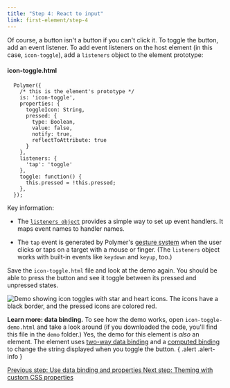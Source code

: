```yaml
---
title: "Step 4: React to input"
link: first-element/step-4
---
```


Of course, a button isn't a button if you can't click it. To toggle the button,
add an event listener. To add event listeners on the host element (in this
case, `icon-toggle`), add a `listeners` object to the element prototype:

#### icon-toggle.html

```
  Polymer({
    /* this is the element's prototype */
    is: 'icon-toggle',
    properties: {
      toggleIcon: String,
      pressed: {
        type: Boolean,
        value: false,
        notify: true,
        reflectToAttribute: true
      }
    },
    listeners: {
      'tap': 'toggle'
    },
    toggle: function() {
      this.pressed = !this.pressed;
    },
  });
```

Key information:

*   The [`listeners object`](/1.0/docs/devguide/events#event-listeners)
    provides a simple way to set up event handlers. It maps event names to handler names.

*   The `tap` event is generated by Polymer's [gesture system](/1.0/docs/devguide/events#gestures)
    when the user clicks or taps on a target with a mouse or finger. (The `listeners` object works with built-in events
    like `keydown` and `keyup`, too.)

Save the `icon-toggle.html` file and look at the demo again. You should be able to press the button and see it
toggle between its pressed and unpressed states.

<img src="/images/1.0/first-element/databound-toggles.png" alt="Demo showing icon toggles with star and heart icons. The icons have a black border, and the pressed icons are colored red.">

**Learn more: data binding.** To see how the demo works, open `icon-toggle-demo.html`
and take a look around (if you downloaded the code, you'll find this file in the `demo` folder.)
Yes, the demo for this element is _also_ an element. The
element uses <a href="/1.0/docs/devguide/data-binding#property-notification">two-way
data binding</a> and a <a href="/1.0/docs/devguide/data-binding#annotated-computed">computed
binding</a> to change the string displayed when you toggle the button.
{ .alert .alert-info }

<a class="blue-button" href="step-3">
  Previous step: Use data binding and properties
</a>

<a class="blue-button" href="step-5">
  Next step: Theming with custom CSS properties
</a>
